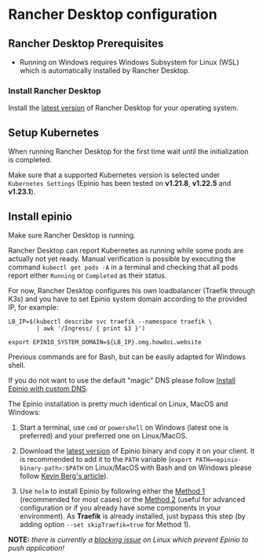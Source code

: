 # Rancher Desktop configuration

## Rancher Desktop Prerequisites

* Running on Windows requires Windows Subsystem for Linux (WSL) which is automatically installed by Rancher Desktop.

### Install Rancher Desktop

Install the [latest version](https://github.com/rancher-sandbox/rancher-desktop/releases) of Rancher Desktop for your operating system.

## Setup Kubernetes

When running Rancher Desktop for the first time wait until the initialization is completed.

Make sure that a supported Kubernetes version is selected under `Kubernetes Settings` (Epinio has been tested on **v1.21.8**, **v1.22.5** and **v1.23.1**).

## Install epinio

Make sure Rancher Desktop is running.

Rancher Desktop can report Kubernetes as running while some pods are actually not yet ready.
Manual verification is possible by executing the command `kubectl get pods -A` in a terminal and checking that all pods report either `Running` or `Completed` as their status.

For now, Rancher Desktop configures his own loadbalancer (Traefik through K3s) and you have to set Epinio system domain according to the provided IP, for example:
```
LB_IP=$(kubectl describe svc traefik --namespace traefik \
        | awk '/Ingress/ { print $3 }')

export EPINIO_SYSTEM_DOMAIN=${LB_IP}.omg.howdoi.website
```
Previous commands are for Bash, but can be easily adapted for Windows shell.

If you do not want to use the default "magic" DNS please follow [Install Epinio with custom DNS](install_epinio_customDNS.md).

The Epinio installation is pretty much identical on Linux, MacOS and Windows:
1. Start a terminal, use `cmd` or `powershell` on Windows (latest one is preferred) and your preferred one on Linux/MacOS.

2. Download the [latest version](https://github.com/epinio/epinio/releases) of Epinio binary and copy it on your client. It is recommended to add it to the `PATH` variable (`export PATH=<epinio-binary-path>:$PATH` on Linux/MacOS with Bash and on Windows please follow [Kevin Berg's article](https://medium.com/@kevinmarkvi/how-to-add-executables-to-your-path-in-windows-5ffa4ce61a53)).

3. Use `helm` to install Epinio by following either the [Method 1](install_epinio_auto.md) (recommended for most cases) or the [Method 2](install_epinio_manual.md) (useful for advanced configuration or if you already have some components in your environment). As **Traefik** is already installed, just bypass this step (by adding option `--set skipTraefik=true` for Method 1).

**NOTE:** *there is currently a [blocking issue](https://github.com/rancher-sandbox/rancher-desktop/issues/576) on Linux which prevent Epinio to push application!*
